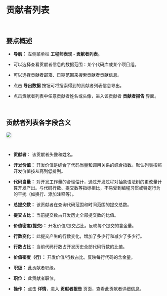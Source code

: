 # 贡献者列表

<br>

## 要点概述

- **导航：** 左侧菜单栏 **工程师表现 - 贡献者列表**。

- 可以选择查看贡献者信息的数据范围：某个代码库或某个项目组。

- 可以选择贡献者邮箱、日期范围来搜索贡献者贡献信息。

- 点击 **导出数据** 按钮可将搜索得到的贡献者列表信息导出。

- 点击贡献者列表中任意贡献者姓名或头像，进入该贡献者 **贡献者报告** 界面。

<br>

## 贡献者列表各字段含义

<img style="border-radius: 0.3125em;
    box-shadow: 0 2px 4px 0 rgba(34,36,38,.12),0 2px 10px 0 rgba(34,36,38,.08);" src="https://release-notes.oss-cn-zhangjiakou.aliyuncs.com/img/Contributor1.png" />
    
<br>

- **贡献者：** 该贡献者头像和姓名。

- **开发价值：** 开发价值是综合了代码当量和调用关系的综合指数。默认列表按照开发价值按从高到低排列。

- **代码当量：** 对开发工作量的合理估计，通过开发过程对抽象语法树的更改量计算开发产出。与代码行数、提交数等指标相比，不易受到编程习惯或特定行为的干扰（如换行、添加注释等）。

- **总提交数：** 该贡献者在查询代码范围和时间范围的提交总数。

- **提交占比：** 当前提交数占开发历史全部提交数的比值。

- **价值密度(提交)：** 开发价值/提交占比。反映每个提交的含金量。

- **行数变化：** 此提交产生的行数变化，增加了多少行和减少了多少行。

- **行数占比：** 当前代码行数占开发历史全部代码行数的比值。

- **价值密度（行）：** 开发价值/行数占比。反映每行代码的含金量。

- **职级：** 此贡献者职级。

- **职位：** 此贡献者职位。

- **操作：** 点击 **详情**，进入 **贡献者报告** 页面，查看此贡献者详细信息。
